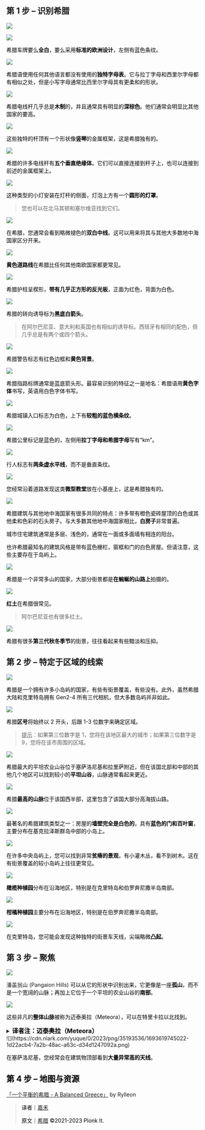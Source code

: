 ## 第 1 步 – 识别希腊
![](https://cdn.nlark.com/yuque/0/2023/png/35193536/1698595155484-1bad164e-03e4-451c-9b21-20f3613317f2.png)

![](https://cdn.nlark.com/yuque/0/2023/png/35193536/1693619720183-cbe8f37a-dbc4-4b84-82af-44533ab0848e.png)

<font style="color:rgb(0, 0, 0);">希腊车牌要么</font>**<font style="color:rgb(0, 0, 0);">全白</font>**<font style="color:rgb(0, 0, 0);">，要么采用</font>**<font style="color:rgb(0, 0, 0);">标准的欧洲设计</font>**<font style="color:rgb(0, 0, 0);">，左侧有蓝色条纹。</font>

![](https://cdn.nlark.com/yuque/0/2023/png/35193536/1693619720675-fff494ff-ff6c-439a-be4e-599ed1577083.png)

<font style="color:rgb(0, 0, 0);">希腊语使用任何其他语言都没有使用的</font>**<font style="color:rgb(0, 0, 0);">独特字母表</font>**<font style="color:rgb(0, 0, 0);">。它与拉丁字母和西里尔字母都有相似之处，但是小写字母通常比</font>西里尔<font style="color:rgb(0, 0, 0);">字母具有更柔和的形状。</font>

![](https://cdn.nlark.com/yuque/0/2023/png/35193536/1693619723676-578d5460-9e59-4e6d-8e01-a62d5bc9fa6e.png)

<font style="color:rgb(0, 0, 0);">希腊电线杆几乎总是</font>**<font style="color:rgb(0, 0, 0);">木制</font>**<font style="color:rgb(0, 0, 0);">的，并且通常具有明显的</font>**<font style="color:rgb(0, 0, 0);">深棕色</font>**<font style="color:rgb(0, 0, 0);">。他们通常会明显比其他国家的要高。</font>

![](https://cdn.nlark.com/yuque/0/2023/png/35193536/1693619721787-d77c9a5f-2af5-479d-8677-04b48ee823ac.png)

<font style="color:rgb(0, 0, 0);">这些独特的杆顶有一个形状像</font>**<font style="color:rgb(0, 0, 0);">竖琴</font>**<font style="color:rgb(0, 0, 0);">的金属框架，这是希腊独有的。</font>

![](https://cdn.nlark.com/yuque/0/2023/png/35193536/1693619722040-f0c03409-4753-4e03-be46-82d8b787cfc8.png)

<font style="color:rgb(0, 0, 0);">希腊的许多电线杆有</font>**<font style="color:rgb(0, 0, 0);">五个垂直绝缘体</font>**<font style="color:rgb(0, 0, 0);">。它们可以直接连接到杆子上，也可以连接到前述的金属框架上。</font>

![](https://cdn.nlark.com/yuque/0/2023/png/35193536/1693619722443-64430ab9-d437-4350-abde-a7b1dbf217c1.png)

<font style="color:rgb(0, 0, 0);">这种类型的小灯安装在灯杆的侧面，灯泡上方有一个</font>**<font style="color:rgb(0, 0, 0);">圆形的灯罩</font>**<font style="color:rgb(0, 0, 0);">。</font>

> <u></u>您也可以在北马其顿和塞尔维亚找到它们。
>

![](https://cdn.nlark.com/yuque/0/2023/png/35193536/1693619725003-740bea63-c710-4465-893a-d16ecb9328f3.png)

<font style="color:rgb(0, 0, 0);">在希腊，您通常会看到略微褪色的</font>**<font style="color:rgb(0, 0, 0);">双白中线</font>**<font style="color:rgb(0, 0, 0);">。这可以用来将其与其他大多数地中海国家区分开来。</font>

![](https://cdn.nlark.com/yuque/0/2023/png/35193536/1693619726202-c7529bb5-e53e-40f6-b016-dffc6afa7acd.png)

**<font style="color:rgb(0, 0, 0);">黄色道路线</font>**<font style="color:rgb(0, 0, 0);">在希腊比任何其他南欧国家都更常见。</font>

![](https://cdn.nlark.com/yuque/0/2023/png/35193536/1693619725982-c9a1365f-5cf2-46b3-a816-62ec642463ef.png)

<font style="color:rgb(0, 0, 0);">希腊护柱呈楔形，</font>**<font style="color:rgb(0, 0, 0);">带有几乎正方形的反光板</font>**<font style="color:rgb(0, 0, 0);">，正面为红色，背面为白色。</font>

![](https://cdn.nlark.com/yuque/0/2023/png/35193536/1693619729987-e3ab6e7e-eaa2-4d5f-b186-35758f1fe700.png)

<font style="color:rgb(0, 0, 0);">希腊的转向诱导标为</font>**<font style="color:rgb(0, 0, 0);">黑底白箭头</font>**<font style="color:rgb(0, 0, 0);">。</font>

> 在阿尔巴尼亚、意大利和英国也有相似的诱导标。西班牙有相同的配色，但几乎总是有两个或四个箭头。
>

![](https://cdn.nlark.com/yuque/0/2023/png/35193536/1693619730861-4cf167b0-228e-4302-abb9-af89fa543e37.png)

<font style="color:rgb(0, 0, 0);">希腊警告标志有红色边框和</font>**<font style="color:rgb(0, 0, 0);">黄色背景</font>**<font style="color:rgb(0, 0, 0);">。</font>

![](https://cdn.nlark.com/yuque/0/2023/png/35193536/1693619728292-6db3e1d9-65f6-4618-885f-a10370772122.png)

<font style="color:rgb(0, 0, 0);">希腊指路标牌通常是蓝底箭头形。最容易识别的特征之一是地名：希腊语用</font>**<font style="color:rgb(0, 0, 0);">黄色字体</font>**<font style="color:rgb(0, 0, 0);">书写，英语用白色字体书写。</font>

![](https://cdn.nlark.com/yuque/0/2023/png/35193536/1693619730283-a452d2ef-ae57-4f6c-9d63-3418d630d750.png)

<font style="color:rgb(0, 0, 0);">希腊城镇入口标志为白色，上下有</font>**<font style="color:rgb(0, 0, 0);">较粗的蓝色横条纹</font>**<font style="color:rgb(0, 0, 0);">。</font>

![](https://cdn.nlark.com/yuque/0/2023/png/35193536/1693619729108-1f324a1d-311d-430a-870f-7fd392aeed8d.png)

<font style="color:rgb(0, 0, 0);">希腊公里标记是蓝色的，左侧用</font>**<font style="color:rgb(0, 0, 0);">拉丁字母和希腊字母</font>**<font style="color:rgb(0, 0, 0);">写有“km”。</font>

![](https://cdn.nlark.com/yuque/0/2023/png/35193536/1693619730792-d7e77bd0-6e30-425e-b8e1-1d0aff39e248.png)

<font style="color:rgb(0, 0, 0);">行人标志有</font>**<font style="color:rgb(0, 0, 0);">两条虚水平线</font>**<font style="color:rgb(0, 0, 0);">，而不是垂直条纹。</font>

![](https://cdn.nlark.com/yuque/0/2023/png/35193536/1693619733525-64c5b2ea-c2a4-45a5-81fb-64aec801a16a.png)

<font style="color:rgb(0, 0, 0);">您经常沿着道路发现这类</font>**<font style="color:rgb(0, 0, 0);">微型教堂</font>**<font style="color:rgb(0, 0, 0);">放在小基座上，这是希腊独有的。</font>

![](https://cdn.nlark.com/yuque/0/2023/png/35193536/1693619738055-b88e710b-6521-46a9-9fec-38c1087c028c.png)

<font style="color:rgb(0, 0, 0);">希腊建筑与其他地中海国家有很多共同的特点：许多带有橙色瓷砖屋顶的白色或其他柔和色彩的石头房子。与大多数其他地中海国家相比，</font>**<font style="color:rgb(0, 0, 0);">白房子</font>**<font style="color:rgb(0, 0, 0);">非常普遍。</font>

<font style="color:rgb(0, 0, 0);">城市住宅建筑通常是多层、浅色的，通常在一面或多面墙有相连的阳台。</font>

<font style="color:rgb(0, 0, 0);">也许希腊最知名的建筑风格是带有蓝色栅栏，窗框和门的白色房屋。但请注意，这些主要存在于岛屿上。</font>

![](https://cdn.nlark.com/yuque/0/2023/png/35193536/1693619735631-bc55795c-e01d-4e18-953c-1f4041c0a495.png)

<font style="color:rgb(0, 0, 0);">希腊是一个非常多山的国家，大部分街景都是</font>**<font style="color:rgb(0, 0, 0);">在蜿蜒的山路上</font>**<font style="color:rgb(0, 0, 0);">拍摄的。</font>

![](https://cdn.nlark.com/yuque/0/2023/png/35193536/1693619736379-f3e6dc4d-7192-4a38-a227-c33731c5d847.png)

**<font style="color:rgb(0, 0, 0);">红土</font>**<font style="color:rgb(0, 0, 0);">在希腊很常见。</font>

> 阿尔巴尼亚也有很多红土。
>

![](https://cdn.nlark.com/yuque/0/2023/png/35193536/1693619736646-fab6f98a-6c0e-4afb-99f9-97107755d662.png)

<font style="color:rgb(0, 0, 0);">希腊有很多</font>**<font style="color:rgb(0, 0, 0);">第三代秋冬季节</font>**<font style="color:rgb(0, 0, 0);">的街景，往往看起来有些黯淡和压抑。</font>

## 第 2 步 – 特定于区域的线索
![](https://cdn.nlark.com/yuque/0/2023/png/35193536/1693619734616-f243e4e1-77d7-4f57-a886-9bd1eac977a4.png)

<font style="color:rgb(0, 0, 0);">希腊是一个拥有许多小岛屿的国家，有些有街景覆盖，有些没有。此外，虽然希腊大陆和克里特岛拥有 Gen2-4 所有三代相机，但大多数岛屿并非如此。</font>

![](https://cdn.nlark.com/yuque/0/2023/png/35193536/1693619737406-0c66a594-9b39-4368-b255-3adea441cd5b.png)

<font style="color:rgb(0, 0, 0);">希腊</font>**<font style="color:rgb(0, 0, 0);">区号</font>**<font style="color:rgb(0, 0, 0);">将始终以 2 开头，后跟 1-3 位数字来确定区域。</font>

> <u>提示</u>：如果第三位数字是 1，您将在该地区最大的城市；如果第三位数字是 9，您将在该市周围的区域。
>

![](https://cdn.nlark.com/yuque/0/2023/png/35193536/1693619739197-368a2f9c-b2a1-4e87-a952-d520fcc2442e.png)

<font style="color:rgb(0, 0, 0);">希腊最大的平坦农业山谷位于塞萨洛尼基和拉里萨附近，但在该国北部和中部的其他几个地区可以找到较小的</font>**<font style="color:rgb(0, 0, 0);">平坦山谷</font>**<font style="color:rgb(0, 0, 0);">，山脉通常看起来更近。</font>

![](https://cdn.nlark.com/yuque/0/2023/png/35193536/1693619739998-b080d032-e89e-4ba9-8d12-226b963a77ff.png)

<font style="color:rgb(0, 0, 0);">希腊</font>**<font style="color:rgb(0, 0, 0);">最高的山脉</font>**<font style="color:rgb(0, 0, 0);">位于该国西半部，这里包含了该国大部分高海拔山路。</font>

![](https://cdn.nlark.com/yuque/0/2023/png/35193536/1693619740266-83a71eda-8f94-42b3-917c-34c895add5e0.png)

<font style="color:rgb(0, 0, 0);">最著名的希腊建筑类型之一：房屋的</font>**<font style="color:rgb(0, 0, 0);">墙壁完全是白色的</font>**<font style="color:rgb(0, 0, 0);">，具有</font>**<font style="color:rgb(0, 0, 0);">蓝色的门和百叶窗</font>**<font style="color:rgb(0, 0, 0);">，主要分布在基克拉泽斯群岛中部的小岛上。</font>

![](https://cdn.nlark.com/yuque/0/2023/png/35193536/1693619741699-f0287e9a-aaa6-4eda-a1b9-598fe6f1c805.png)

<font style="color:rgb(0, 0, 0);">在许多中央岛屿上，您可以找到非常</font>**<font style="color:rgb(0, 0, 0);">贫瘠的景观</font>**<font style="color:rgb(0, 0, 0);">，有小灌木丛，看不到树木。这在有街景覆盖的较小岛屿上往往更常见。</font>

![](https://cdn.nlark.com/yuque/0/2023/png/35193536/1693619743090-265db3d2-db49-481c-85cf-905a68837141.png)

**<font style="color:rgb(0, 0, 0);">橄榄种植园</font>**<font style="color:rgb(0, 0, 0);">分布在沿海地区，特别是在克里特岛和伯罗奔尼撒半岛南部。</font>

![](https://cdn.nlark.com/yuque/0/2023/png/35193536/1693619743637-268dabe9-7890-422d-b842-48174c4c8f73.png)

**<font style="color:rgb(0, 0, 0);">柑橘种植园</font>**<font style="color:rgb(0, 0, 0);">主要分布在沿海地区，特别是在伯罗奔尼撒半岛南部。</font>

![](https://cdn.nlark.com/yuque/0/2023/png/35193536/1693619742762-0d7436dd-ec7d-4359-b5b5-176e1355cfcb.png)

<font style="color:rgb(0, 0, 0);">在克里特岛，您可能会发现这种独特的街景车天线，尖端略微</font>**<font style="color:rgb(0, 0, 0);">凸起</font>**<font style="color:rgb(0, 0, 0);">。</font>

## 第 3 步 – 聚焦
![](https://cdn.nlark.com/yuque/0/2023/png/35193536/1693619743351-dc95265d-ef4e-4924-99c3-c784c13f0397.png)

潘盖翁山 (Pangaion Hills) <font style="color:rgb(0, 0, 0);">可以从它的形状中识别出来，它更像是一座</font>**<font style="color:rgb(0, 0, 0);">孤山</font>**<font style="color:rgb(0, 0, 0);">，而不是一个宽阔的山脉；再加上它位于一个平坦的农业山谷的</font>**<font style="color:rgb(0, 0, 0);">南部</font>**<font style="color:rgb(0, 0, 0);">。</font>

![](https://cdn.nlark.com/yuque/0/2023/png/35193536/1693619744798-be43433c-28c7-4861-936b-1d91b4d0ccd4.png)

<font style="color:rgb(0, 0, 0);">这些非凡的</font>**<font style="color:rgb(0, 0, 0);">整体山脉</font>**<font style="color:rgb(0, 0, 0);">被称为迈泰奥拉（Meteora），可以在特里卡拉以北找到。</font>

<details class="lake-collapse"><summary id="uec380f69"><strong><span class="ne-text" style="color: rgb(0, 0, 0); font-size: 16px">译者注：迈泰奥拉（Meteora）</span></strong></summary><p id="uab4b70ea" class="ne-p"><span class="ne-text" style="color: rgb(32, 33, 34); font-size: 14px">在色</span><span class="ne-text" style="font-size: 14px">萨利</span><span class="ne-text" style="color: rgb(32, 33, 34); font-size: 14px">西部地区的</span><span class="ne-text" style="font-size: 14px">平多斯山脉</span><span class="ne-text" style="color: rgb(32, 33, 34); font-size: 14px">旁边，这些独特而巨大的岩石柱从地面陡然升起。但它们不寻常的形式并不容易用地质学来解释。它们不是其他地方典型的硬火成岩的</span><span class="ne-text" style="font-size: 14px">火山塞</span><span class="ne-text" style="color: rgb(32, 33, 34); font-size: 14px">，而是由</span><span class="ne-text" style="font-size: 14px">砂岩</span><span class="ne-text" style="color: rgb(32, 33, 34); font-size: 14px">和</span><span class="ne-text" style="font-size: 14px">砾岩</span><span class="ne-text" style="color: rgb(32, 33, 34); font-size: 14px">的混合物组成。</span></p><p id="ubd9dfc72" class="ne-p"><span class="ne-text" style="color: rgb(32, 33, 34); font-size: 14px">该砾岩由数百万年来流入湖边三角洲的溪流中的石头，沙子和泥浆沉积而成。大约60万年前的</span><span class="ne-text" style="color: rgb(0, 0, 0); font-size: 14px">古近纪</span><span class="ne-text" style="color: rgb(32, 33, 34); font-size: 14px">，一系列地球运动将</span><span class="ne-text" style="color: rgb(0, 0, 0); font-size: 14px">海床</span><span class="ne-text" style="color: rgb(32, 33, 34); font-size: 14px">向上推，形成了一个高</span><span class="ne-text" style="color: rgb(0, 0, 0); font-size: 14px">原</span><span class="ne-text" style="color: rgb(32, 33, 34); font-size: 14px">，并在厚厚的砂岩层中形成了许多垂直</span><span class="ne-text" style="color: rgb(0, 0, 0); font-size: 14px">断层</span><span class="ne-text" style="color: rgb(32, 33, 34); font-size: 14px">线。然后，巨大的岩柱是通过水、风和垂直断层上的极端温度风</span><span class="ne-text" style="color: rgb(0, 0, 0); font-size: 14px">化</span><span class="ne-text" style="color: rgb(32, 33, 34); font-size: 14px">形成的。这种砾岩的形成和风化类型仅局限于周围山地层中相对局部的区域，这是不寻常的。</span></p><p id="ud046c3f1" class="ne-p"><span class="ne-text" style="color: rgb(32, 33, 34); font-size: 14px">这种类型的岩形成和风化过程在当地和世界各地的许多其他地方都发生过，但迈泰奥拉的外观之所以特别，是因为沉积岩成分在数百万年中沉积的均匀性使其几乎没有垂直分层以及局部突然垂直风化的迹象。</span></p><p id="u0de35605" class="ne-p" style="text-align: right"><span class="ne-text" style="color: rgb(32, 33, 34); font-size: 14px">By Wiki.</span></p></details>
![](https://cdn.nlark.com/yuque/0/2023/png/35193536/1693619745022-1d22acb4-7a2b-48ac-a63c-d34d1247092a.png)

<font style="color:rgb(0, 0, 0);">在塞萨洛尼基，您经常会在建筑物顶部看到</font>**<font style="color:rgb(0, 0, 0);">大量异常高的天线</font>**<font style="color:rgb(0, 0, 0);">。</font>

## <font style="color:rgb(0, 0, 0);">第 4 步 – 地图与资源</font>
[「一个平衡的希腊 - A Balanced Greece」](https://tuxun.fun/maps_detail?mapsId=3484) by Rylleon

<font style="color:rgb(0, 0, 0);"></font>

> <font style="color:rgb(0, 0, 0);">译者｜</font>[嘉禾](https://tuxun.fun/user/66897)
>
> <font style="color:rgb(0, 0, 0);">原文｜</font>[希腊](https://www.plonkit.net/greece)<font style="color:rgb(0, 0, 0);"> </font><font style="color:rgb(0, 0, 0);">©</font><font style="color:rgb(0, 0, 0);">2021-2023 Plonk It.</font>
>

